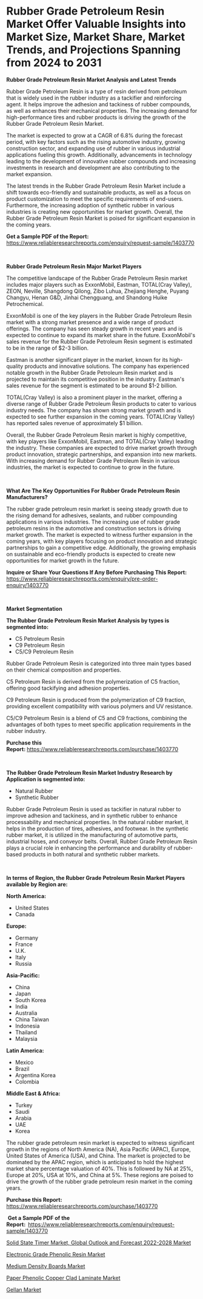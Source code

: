 <p><h1>Rubber Grade Petroleum Resin Market Offer Valuable Insights into Market Size, Market Share, Market Trends, and Projections Spanning from 2024 to 2031</h1></p><p><strong>Rubber Grade Petroleum Resin Market Analysis and Latest Trends</strong></p>
<p><p>Rubber Grade Petroleum Resin is a type of resin derived from petroleum that is widely used in the rubber industry as a tackifier and reinforcing agent. It helps improve the adhesion and tackiness of rubber compounds, as well as enhances their mechanical properties. The increasing demand for high-performance tires and rubber products is driving the growth of the Rubber Grade Petroleum Resin Market.</p><p>The market is expected to grow at a CAGR of 6.8% during the forecast period, with key factors such as the rising automotive industry, growing construction sector, and expanding use of rubber in various industrial applications fueling this growth. Additionally, advancements in technology leading to the development of innovative rubber compounds and increasing investments in research and development are also contributing to the market expansion.</p><p>The latest trends in the Rubber Grade Petroleum Resin Market include a shift towards eco-friendly and sustainable products, as well as a focus on product customization to meet the specific requirements of end-users. Furthermore, the increasing adoption of synthetic rubber in various industries is creating new opportunities for market growth. Overall, the Rubber Grade Petroleum Resin Market is poised for significant expansion in the coming years.</p></p>
<p><strong>Get a Sample PDF of the Report:&nbsp;</strong> <a href="https://www.reliableresearchreports.com/enquiry/request-sample/1403770">https://www.reliableresearchreports.com/enquiry/request-sample/1403770</a></p>
<p>&nbsp;</p>
<p><strong>Rubber Grade Petroleum Resin Major Market Players</strong></p>
<p><p>The competitive landscape of the Rubber Grade Petroleum Resin market includes major players such as ExxonMobil, Eastman, TOTAL(Cray Valley), ZEON, Neville, Shangdong Qilong, Zibo Luhua, Zhejiang Henghe, Puyang Changyu, Henan G&D, Jinhai Chengguang, and Shandong Huike Petrochemical.</p><p>ExxonMobil is one of the key players in the Rubber Grade Petroleum Resin market with a strong market presence and a wide range of product offerings. The company has seen steady growth in recent years and is expected to continue to expand its market share in the future. ExxonMobil's sales revenue for the Rubber Grade Petroleum Resin segment is estimated to be in the range of $2-3 billion.</p><p>Eastman is another significant player in the market, known for its high-quality products and innovative solutions. The company has experienced notable growth in the Rubber Grade Petroleum Resin market and is projected to maintain its competitive position in the industry. Eastman's sales revenue for the segment is estimated to be around $1-2 billion.</p><p>TOTAL(Cray Valley) is also a prominent player in the market, offering a diverse range of Rubber Grade Petroleum Resin products to cater to various industry needs. The company has shown strong market growth and is expected to see further expansion in the coming years. TOTAL(Cray Valley) has reported sales revenue of approximately $1 billion.</p><p>Overall, the Rubber Grade Petroleum Resin market is highly competitive, with key players like ExxonMobil, Eastman, and TOTAL(Cray Valley) leading the industry. These companies are expected to drive market growth through product innovation, strategic partnerships, and expansion into new markets. With increasing demand for Rubber Grade Petroleum Resin in various industries, the market is expected to continue to grow in the future.</p></p>
<p>&nbsp;</p>
<p><strong>What Are The Key Opportunities For Rubber Grade Petroleum Resin Manufacturers?</strong></p>
<p><p>The rubber grade petroleum resin market is seeing steady growth due to the rising demand for adhesives, sealants, and rubber compounding applications in various industries. The increasing use of rubber grade petroleum resins in the automotive and construction sectors is driving market growth. The market is expected to witness further expansion in the coming years, with key players focusing on product innovation and strategic partnerships to gain a competitive edge. Additionally, the growing emphasis on sustainable and eco-friendly products is expected to create new opportunities for market growth in the future.</p></p>
<p><strong>Inquire or Share Your Questions If Any Before Purchasing This Report:</strong> <a href="https://www.reliableresearchreports.com/enquiry/pre-order-enquiry/1403770">https://www.reliableresearchreports.com/enquiry/pre-order-enquiry/1403770</a></p>
<p>&nbsp;</p>
<p><strong>Market Segmentation</strong></p>
<p><strong>The Rubber Grade Petroleum Resin Market Analysis by types is segmented into:</strong></p>
<p><ul><li>C5 Petroleum Resin</li><li>C9 Petroleum Resin</li><li>C5/C9 Petroleum Resin</li></ul></p>
<p><p>Rubber Grade Petroleum Resin is categorized into three main types based on their chemical composition and properties. </p><p>C5 Petroleum Resin is derived from the polymerization of C5 fraction, offering good tackifying and adhesion properties. </p><p>C9 Petroleum Resin is produced from the polymerization of C9 fraction, providing excellent compatibility with various polymers and UV resistance. </p><p>C5/C9 Petroleum Resin is a blend of C5 and C9 fractions, combining the advantages of both types to meet specific application requirements in the rubber industry.</p></p>
<p><strong>Purchase this Report:&nbsp;</strong><a href="https://www.reliableresearchreports.com/purchase/1403770">https://www.reliableresearchreports.com/purchase/1403770</a></p>
<p>&nbsp;</p>
<p><strong>The Rubber Grade Petroleum Resin Market Industry Research by Application is segmented into:</strong></p>
<p><ul><li>Natural Rubber</li><li>Synthetic Rubber</li></ul></p>
<p><p>Rubber Grade Petroleum Resin is used as tackifier in natural rubber to improve adhesion and tackiness, and in synthetic rubber to enhance processability and mechanical properties. In the natural rubber market, it helps in the production of tires, adhesives, and footwear. In the synthetic rubber market, it is utilized in the manufacturing of automotive parts, industrial hoses, and conveyor belts. Overall, Rubber Grade Petroleum Resin plays a crucial role in enhancing the performance and durability of rubber-based products in both natural and synthetic rubber markets.</p></p>
<p>&nbsp;</p>
<p><strong>In terms of Region, the Rubber Grade Petroleum Resin Market Players available by Region are:</strong></p>
<p>
    <p> <strong> North America: </strong>
        <ul>
            <li>United States</li>
            <li>Canada</li>
        </ul>
        </p> 
    <p> <strong> Europe: </strong>
        <ul>
            <li>Germany</li>
            <li>France</li>
            <li>U.K.</li>
            <li>Italy</li>
            <li>Russia</li>
        </ul>
        </p> 
    <p> <strong> Asia-Pacific: </strong>
        <ul>
            <li>China</li>
            <li>Japan</li>
            <li>South Korea</li>
            <li>India</li>
            <li>Australia</li>
            <li>China Taiwan</li>
            <li>Indonesia</li>
            <li>Thailand</li>
            <li>Malaysia</li>
        </ul>
        </p> 
    <p> <strong> Latin America: </strong>
        <ul>
            <li>Mexico</li>
            <li>Brazil</li>
            <li>Argentina Korea</li>
            <li>Colombia</li>
        </ul>
        </p> 
    <p> <strong> Middle East & Africa: </strong>
        <ul>
            <li>Turkey</li>
            <li>Saudi</li>
            <li>Arabia</li>
            <li>UAE</li>
            <li>Korea</li>
        </ul>
    </p>
    </p>
<p><p>The rubber grade petroleum resin market is expected to witness significant growth in the regions of North America (NA), Asia Pacific (APAC), Europe, United States of America (USA), and China. The market is projected to be dominated by the APAC region, which is anticipated to hold the highest market share percentage valuation of 40%. This is followed by NA at 25%, Europe at 20%, USA at 10%, and China at 5%. These regions are poised to drive the growth of the rubber grade petroleum resin market in the coming years.</p></p>
<p><strong>Purchase this Report: </strong><a href="https://www.reliableresearchreports.com/purchase/1403770">https://www.reliableresearchreports.com/purchase/1403770</a></p>
<p>&nbsp;<strong>Get a Sample PDF of the Report:&nbsp;&nbsp;</strong><a href="https://www.reliableresearchreports.com/enquiry/request-sample/1403770">https://www.reliableresearchreports.com/enquiry/request-sample/1403770</a></p>
<p><strong></strong></p>
<p><p><a href="https://unruly-ladybug-44b.notion.site/Solid-State-Timer-Market-Global-Outlook-and-Forecast-2022-2028-Market-Offer-Valuable-Insights-into--a06176f932584930a31728fa48a19d15">Solid State Timer Market, Global Outlook and Forecast 2022-2028 Market</a></p><p><a href="https://github.com/ruddyyedelwadw/Market-Research-Report-List-1/blob/main/electronic-grade-phenolic-resin-market.md">Electronic Grade Phenolic Resin Market</a></p><p><a href="https://view.publitas.com/reportprime-1/medium-density-boards-market-growth-market-trends-covid-19-impact-and-forecasts-for-period-from-2024-2031/">Medium Density Boards Market</a></p><p><a href="https://github.com/FassouRP/Market-Research-Report-List-3/blob/main/paper-phenolic-copper-clad-laminate-market.md">Paper Phenolic Copper Clad Laminate Market</a></p><p><a href="https://view.publitas.com/reportprime-1/gellan-market-with-the-goal-of-estimating-the-market-size-and-future-growth-potential-of-various-market-segments-based-on-component-applications-end-user-and-region/">Gellan Market</a></p></p>